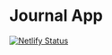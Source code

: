 # Journal App

[![Netlify Status](https://api.netlify.com/api/v1/badges/c63e7ac4-7fd4-4674-82e7-d247c641679f/deploy-status)](https://app.netlify.com/sites/appjournal/deploys)
